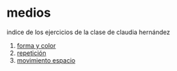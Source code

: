 # medios
indice de los ejercicios de la clase de claudia hernández
1. [forma y color](https://chernandezr.github.io/medios/01)
2. [repetición](https://chernandezr.github.io/medios/02/)
3. [movimiento espacio](https://chernandezr.github.io/medios/03/)
